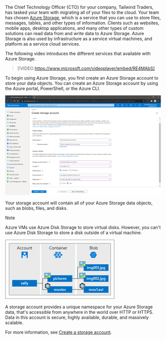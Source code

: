 The Chief Technology Officer (CTO) for your company, Tailwind Traders, has tasked your team with migrating all of your files to the cloud. Your team has chosen [Azure Storage](https://azure.microsoft.com/product-categories/storage?azure-portal=true), which is a service that you can use to store files, messages, tables, and other types of information. Clients such as websites, mobile apps, desktop applications, and many other types of custom solutions can read data from and write data to Azure Storage. Azure Storage is also used by infrastructure as a service virtual machines, and platform as a service cloud services.

The following video introduces the different services that available with Azure Storage.

> [!VIDEO https://www.microsoft.com/videoplayer/embed/RE4MAbS]

To begin using Azure Storage, you first create an Azure Storage account to store your data objects. You can create an Azure Storage account by using the Azure portal, PowerShell, or the Azure CLI.

[![Screenshot of creating a storage account.](../media/create-storage-account.png)](../media/create-storage-account-expanded.png#lightbox)

Your storage account will contain all of your Azure Storage data objects, such as blobs, files, and disks.

> [!NOTE]
> 
> Azure VMs use Azure Disk Storage to store virtual disks. However, you can't use Azure Disk Storage to store a disk outside of a virtual machine.

![Diagram of hierarchy of a storage account.](../media/account-container-blob.png)

A storage account provides a unique namespace for your Azure Storage data, that's accessible from anywhere in the world over HTTP or HTTPS. Data in this account is secure, highly available, durable, and massively scalable.

For more information, see [Create a storage account](https://docs.microsoft.com/azure/storage/common/storage-account-create?azure-portal=true).
